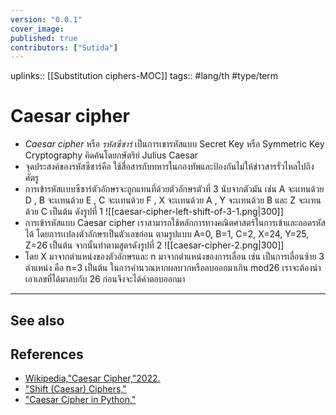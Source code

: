 ```yaml
---
version: "0.0.1"
cover_image:
published: true
contributors: ["Sutida"]
---
```

uplinks:: [[Substitution ciphers-MOC]]
tags:: #lang/th #type/term 

# Caesar cipher
- *Caesar cipher* หรือ *รหัสซีซาร์*  เป็นการเขารหัสแบบ Secret Key หรือ Symmetric Key Cryptography คิดค้นโดยกษัตริย์ Julius Caesar
- จุดประสงค์ของรหัสซีซาร์คือ ใช้สื่อสารกับทหารในกองทัพและป้องกันไม่ให้ข่าวสารรั่วไหลไปถึงศัตรู
- การเข้ารหัสเเบบซีซาร์ตัวอักษรจะถูกแทนที่ด้วยตัวอักษรตัวที่ 3 นับจากตัวมัน เช่น A จะเเทนด้วย D , B จะเเทนด้วย E , C จะเเทนด้วย F , X จะเเทนด้วย A , Y จะเเทนด้วย B และ Z จะเเทนด้วย C เป็นต้น ดังรูปที่ 1 
![[caesar-cipher-left-shift-of-3-1.png|300]]
- การเข้ารหัสแบบ  Caesar cipher เราสามารถใช้หลักการทางคณิตศาสตร์ในการเข้าและถอดรหัสได้ โดยการเเปลงตัวอักษรเป็นตัวเลขก่อน ตามรูปแบบ A=0, B=1, C=2, X=24, Y=25, Z=26 เป็นต้น จากนั้นทำตามสูตรดังรูปที่ 2 
![[caesar-cipher-2.png|300]]
- โดย X มาจากตำแหน่งของตัวอักษรและ  n มาจากตำแหน่งของการเลื่อน เช่น เป็นการเลื่อนซ้าย 3 ตำแหน่ง คือ n=3 เป็นต้น ในการคำนวณหากผลบวกหรือลบออกมาเกิน mod26 เราจะต้องนำเอาเลขที่ได้มาลบกับ 26 ก่อนจึงจะได้คำตอบออกมา
---
## See also

## References
- [Wikipedia,"Caesar Cipher,"2022.](https://en.wikipedia.org/wiki/Caesar_cipher)
- ["Shift (Caesar) Ciphers,"](https://math.asu.edu/sites/default/files/shift.pdf)
- ["Caesar Cipher in Python,"](https://w3cschoool.com/caesar-cipher-in-python)